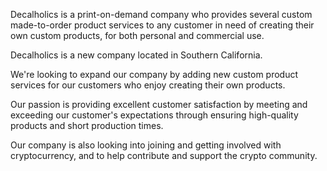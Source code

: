 Decalholics is a print-on-demand company who provides several custom made-to-order product services to any customer in need of creating their own custom products, for both personal and commercial use.

Decalholics is a new company located in Southern California.

We're looking to expand our company by adding new custom product services for our customers who enjoy creating their own products.

Our passion is providing excellent customer satisfaction by meeting and exceeding our customer's expectations through ensuring high-quality products and short production times.

Our company is also looking into joining and getting involved with cryptocurrency, and to help contribute and support the crypto community.
